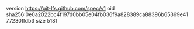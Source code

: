 version https://git-lfs.github.com/spec/v1
oid sha256:0e0a2022bc4f197d0bb05e04fb036f9a828389ca88396b65369e4177230ffdb3
size 5181
